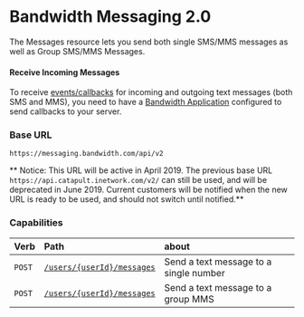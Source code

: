# Bandwidth Messaging 2.0

The Messages resource lets you send both single SMS/MMS messages as well as Group SMS/MMS Messages.

#### Receive Incoming Messages
To receive [events/callbacks](../events/messageEvents.md) for incoming and outgoing text messages (both SMS and MMS), you need to have a [Bandwidth Application](../applications/about.md) configured to send callbacks to your server.

### Base URL

`https://messaging.bandwidth.com/api/v2`

** Notice: This URL will be active in April 2019. The previous base URL `https://api.catapult.inetwork.com/v2/` can still be used, and will be deprecated in June 2019. Current customers will be notified when the new URL is ready to be used, and should not switch until notified.**

### Capabilities

| Verb                           | Path                                             | about                                  |
|:-------------------------------|:-------------------------------------------------|:---------------------------------------|
| <code class="post">POST</code> | [`/users/{userId}/messages`](createMessage.md) | Send a text message to a single number |
| <code class="post">POST</code> | [`/users/{userId}/messages`](createMessage.md)  | Send a text message to a group MMS     |
